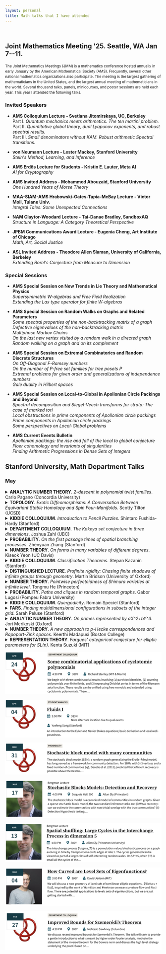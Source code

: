 ```yaml
---
layout: personal
title: Math talks that I have attended
---
```

<br>

## Joint Mathematics Meeting '25. Seattle, WA Jan 7--11.
<small>The Joint Mathematics Meetings (JMM) is a mathematics conference hosted annually in early January by the American Mathematical Society (AMS). Frequently, several other national mathematics organizations also participate. The meeting is the largest gathering of mathematicians in the United States, and the largest annual meeting of mathematicians in the world. Several thousand talks, panels, minicourses, and poster sessions are held each year. This year I attended the following talks. </small>

### Invited Speakers

- **AMS Colloquium Lecture - Svetlana Jitomirskaya, UC, Berkeley** <br>
Part I. *Quantum mechanics meets arithmetics. The ten martini problem.* <br>
Part II. *Quantitative global theory, dual Lyapunov exponents, and robust spectral results.* <br>
Part III. *Small denominators without KAM. Robust arithmetic Spectral transitions.* <br>

- **von Neumann Lecture - Lester Mackey, Stanford University** <br>
*Stein's Method, Learning, and Inference*

- **AMS Erdős Lecture for Students - Kristin E. Lauter, Meta AI** <br>
*AI for Cryptography*

- **AMS Invited Address - Mohammed Abouzaid, Stanford University** <br>
_One Hundred Years of Morse Theory_

- **MAA-SIAM-AMS Hrabowski-Gates-Tapia-McBay Lecture - Victor Moll, Tulane Univ.** <br>
_Integral Tales: Some Unexpected Connections_

- **NAM Claytor-Woodard Lecture - Tai-Danae Bradley, SandboxAQ** <br>
_Structure in Language: A Category Theoretical Perspective_

- **JPBM Communications Award Lecture - Eugenia Cheng, Art Institute of Chicago** <br>
_Math, Art, Social Justice_

- **ASL Invited Address - Theodore Allen Slaman, University of California, Berkeley** <br>
_Extending Borel's Conjecture from Measure to Dimension_

### Special Sessions

- **AMS Special Session on New Trends in Lie Theory and Mathematical Physics** <br>
_Supersymmetric W-algebras and Free Field Realization_ <br>
_Extending the Lax type operator for finite W-algebras_ 

- **AMS Special Session on Random Walks on Graphs and Related Parameters** <br>
_Some spectral properties of the non-backtracking matrix of a graph_ <br> 
_Defective eigenvalues of the non-backtracking matrix_ <br> 
_Multiphase Markov Chains_ <br>
_On the last new vertex visited by a random walk in a directed graph_ <br>
_Random walking on a graph and on its complement_ 

- **AMS Special Session on Extremal Combinatorics and Random Discrete Structures** <br>
_On Off-Diagonal F-Ramsey numbers_ <br>
_On the number of P-free set families for tree posets P_ <br>
_Extremal problems for given order and generalizations of independence numbers_ <br>
_Gale duality in Hilbert spaces_

- **AMS Special Session on Local-to-Global in Apollonian Circle Packings and Beyond** <br>
_Spectral decomposition and Siegel-Veech transforms for strata: The case of marked tori_ <br>
_Local obstructions in prime components of Apollonian circle packings_ <br>
_Prime components in Apollonian circle packings_ <br>
_Some perspectives on Local-Global problems_

- **AMS Current Events Bulletin** <br>
_Apollonian packings: the rise and fall of the local to global conjecture_ <br>
_Floer cohomology and invariants of singularities_ <br>
_Finding Arithmetic Progressions in Dense Sets of Integers_

## Stanford University, Math Department Talks
### May

<details>
  <summary><b>ANALYTIC NUMBER THEORY</b>. <i>2-descent in polynomial twist families</i>. Carlo Pagano (Concordia University)</summary>
  <small><img src="images/05-28.png" alt="May 28"></small>
</details>

<details>
  <summary><b>TOPOLOGY</b>. <i>Exotic Diffeomorphisms: A Conversation Between Equivariant Stable Homotopy and Spin Four-Manifolds</i>. Scotty Tilton (UCSD)</summary>
  <small><img src="images/05-27.png" alt="May 27"></small>
</details>

<details>
  <summary><b>KIDDIE COLLOQUIUM</b>. <i>Introduction to Pencil Puzzles</i>. Shintaro Fushida-Hardy (Stanford)</summary>
  <small><img src="images/05-22a.png" alt="May 22"></small>
</details>

<details>
  <summary><b>DEPARTMENT COLLOQUIUM</b>. <i>The Kakeya set conjecture in three dimensions</i>. Joshua Zahl (UBC)</summary>
  <small><img src="images/05-22b.png" alt="May 22"></small>
</details>

<details>
  <summary><b>PROBABILITY</b>. <i>On the first passage times of spatial branching processes</i>. Zhenyuan Zhang (Stanford)</summary>
  <small><img src="images/05-19b.png" alt="May 19"></small>
</details>

<details>
  <summary><b>NUMBER THEORY</b>. <i>On forms in many variables of different degrees</i>. Kiseok Yeon (UC Davis)</summary>
  <small><img src="images/05-19a.png" alt="May 19"></small>
</details>

<details>
  <summary><b>KIDDIE COLLOQUIUM</b>. <i>Classification Theorems</i>. Stepan Kazanin (Stanford)</summary>
  <small><img src="images/05-15a.png" alt="May 15"></small>
</details>

<details>
  <summary><b>DISTINGUISHED LECTURE</b>. <i>Profinite rigidity: Chasing finite shadows of infinite groups through geometry</i>.  Martin Bridson (University of Oxford)</summary>
  <small><img src="images/05-15b.png" alt="May 15"></small>
</details>

<details>
  <summary><b>NUMBER THEORY</b>. <i>Pointwise perfectoidness of Shimura varieties at infinite level</i>. Tongmu He (Princeton)</summary>
  <small><img src="images/05-12a.png" alt="May 12"></small>
</details>

<details>
  <summary><b>PROBABILITY</b>. <i>Paths and cliques in random temporal graphs</i>. Gabor Lugosi (Pompeu Fabra University)</summary>
  <small><img src="images/05-12b.png" alt="May 12"></small>
</details>

<details>
  <summary><b>KIDDIE COLLOQUIUM</b>. <i>Quergodicity</i>. Romain Speciel (Stanford)</summary>
  <small><img src="images/05-08a.png" alt="May 8"></small>
</details>

<details>
  <summary><b>FARS</b>. <i>Finding multidimensional configurations in subsets of the integer grid</i>. Sarah Peluse (Stanford)</summary>
  <small><img src="images/05-08b.png" alt="May 8"></small>
</details>

<details>
  <summary><b>ANALYTIC NUMBER THEORY</b>. <i>On primes represented by aX^2+bY^3</i>. Jori Merikoski (Oxford)</summary>
  <small><img src="images/05-07.png" alt="May 7"></small>
</details>

<details>
  <summary><b>NUMBER THEORY</b>. <i>A new approach to p-Hecke correspondences and Rapoport-Zink spaces</i>. Keerthi Madapusi (Boston College)</summary>
  <small><img src="images/05-05.png" alt="May 5"></small>
</details>

<details>
  <summary><b>REPRESENTATION THEORY</b>. <i>Fargues' categorical conjecture for elliptic parameters for SL(n)</i>. Kenta Suzuki (MIT)</summary>
  <small><img src="images/05-01.png" alt="May 1"></small>
</details>

![stanford-apr-24](images/04-24.png)

![stanford-apr-04](images/04-04.png)

![stanford-mar-31](images/03-31.png)

![stanford-mar-17](images/03-17.png)

![stanford-mar-13](images/03-13.png)

![stanford-mar-04](images/03-04.png)
 
![stanford-feb-27](images/02-27.png)


